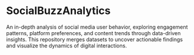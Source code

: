 # SocialBuzzAnalytics
An in-depth analysis of social media user behavior, exploring engagement patterns, platform preferences, and content trends through data-driven insights. This repository merges datasets to uncover actionable findings and visualize the dynamics of digital interactions.
